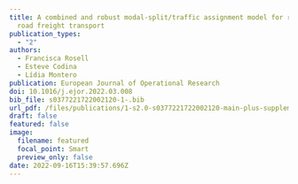 ```yaml
---
title: A combined and robust modal-split/traffic assignment model for rail and
  road freight transport
publication_types:
  - "2"
authors:
  - Francisca Rosell
  - Esteve Codina
  - Lídia Montero
publication: European Journal of Operational Research
doi: 10.1016/j.ejor.2022.03.008
bib_file: s0377221722002120-1-.bib
url_pdf: /files/publications/1-s2.0-s0377221722002120-main-plus-supplementary.pdf
draft: false
featured: false
image:
  filename: featured
  focal_point: Smart
  preview_only: false
date: 2022-09-16T15:39:57.696Z
---
```

